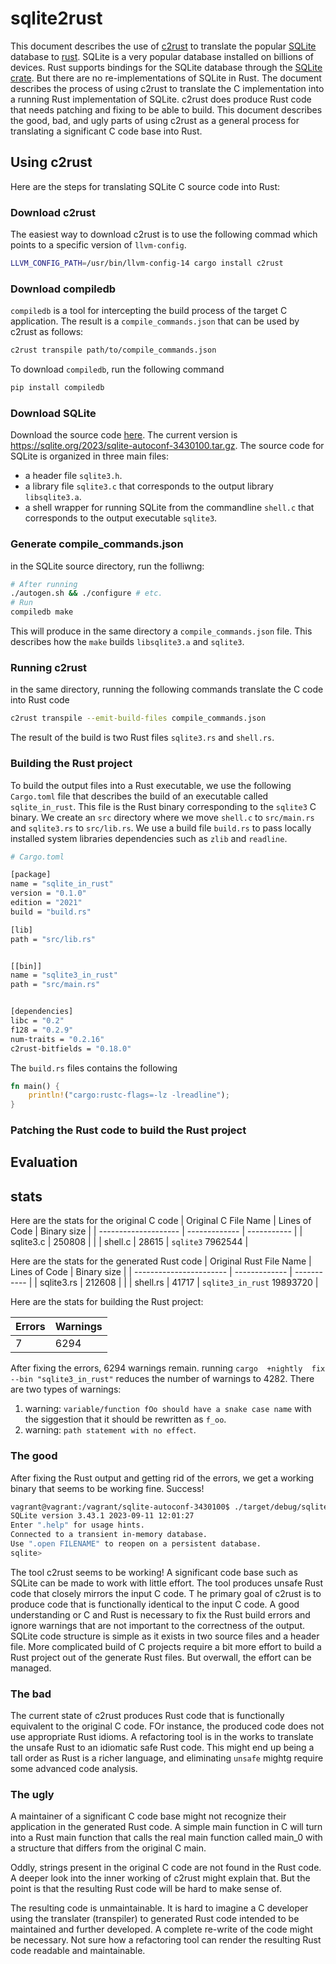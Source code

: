 # sqlite2rust

This document describes the use of [c2rust](https://github.com/immunant/c2rust) to translate the popular [SQLite](https://sqlite.org/) database to [rust](https://www.rust-lang.org/). SQLite is a very popular database installed on billions of devices. Rust supports bindings for the SQLite database through the [SQLite crate](https://crates.io/crates/sqlite). But there are no re-implementations of SQLite in Rust. The document describes the process of using c2rust to translate the C implementation into a running Rust implementation of SQLite. c2rust does produce Rust code that needs patching and fixing to be able to build. This document describes the good, bad, and ugly parts of using c2rust as a general process for translating a significant C code base into Rust.

## Using c2rust
Here are the steps for translating SQLite C source code into Rust:

### Download c2rust

The easiest way to download c2rust is to use the following commad which points to a specific version of `llvm-config`.

```bash
LLVM_CONFIG_PATH=/usr/bin/llvm-config-14 cargo install c2rust
```
### Download compiledb

`compiledb` is a tool for intercepting the build process of the target C application. The result is a `compile_commands.json` that can be used by c2rust as follows:

```bash
c2rust transpile path/to/compile_commands.json
```

To download `compiledb`, run the following command
```bash
pip install compiledb
```

### Download SQLite
Download the source code [here](https://sqlite.org/download.html). The current version is https://sqlite.org/2023/sqlite-autoconf-3430100.tar.gz.
The source code for SQLite is organized in three main files:

* a header file `sqlite3.h`.
* a library file `sqlite3.c` that corresponds to the output library `libsqlite3.a`.
* a shell wrapper for running SQLite from the commandline `shell.c` that corresponds to the output executable `sqlite3`.

### Generate compile_commands.json

in the SQLite source directory, run the folliwng:

```bash
# After running
./autogen.sh && ./configure # etc.
# Run
compiledb make
```

This will produce in the same directory a `compile_commands.json` file. This describes how the `make` builds `libsqlite3.a` and `sqlite3`.

### Running c2rust

in the same directory, running the following commands translate the C code into Rust code

```bash
c2rust transpile --emit-build-files compile_commands.json
```

The result of the build is two Rust files `sqlite3.rs` and `shell.rs`.

### Building the Rust project

To build the output files into a Rust executable, we use the following `Cargo.toml` file that describes the build of an executable called `sqlite_in_rust`. This file is the Rust binary corresponding to the `sqlite3` C binary. We create an `src` directory where we move `shell.c` to `src/main.rs` and `sqlite3.rs` to `src/lib.rs`.
We use a build file `build.rs` to pass locally installed system libraries dependencies such as `zlib` and `readline`.

```bash
# Cargo.toml

[package]
name = "sqlite_in_rust"
version = "0.1.0"
edition = "2021"
build = "build.rs"

[lib]
path = "src/lib.rs"


[[bin]]
name = "sqlite3_in_rust"
path = "src/main.rs"


[dependencies]
libc = "0.2"
f128 = "0.2.9"
num-traits = "0.2.16"
c2rust-bitfields = "0.18.0"

```

The `build.rs` files contains the following

```rust
fn main() {
    println!("cargo:rustc-flags=-lz -lreadline");
}
```

### Patching the Rust code to build the Rust project

## Evaluation

## stats

Here are the stats for the original C code
| Original C File Name | Lines of Code | Binary size |
| -------------------- | ------------- | ----------- |
| sqlite3.c            | 250808        |             |
| shell.c              | 28615         | `sqlite3` 7962544     |

Here are the stats for the generated Rust code
| Original Rust File Name | Lines of Code | Binary size |
| ----------------------- | ------------- | ----------- |
| sqlite3.rs              | 212608        |             |
| shell.rs                | 41717         | `sqlite3_in_rust` 19893720    |

Here are the stats for building the Rust project:

| Errors | Warnings |
| ------ | -------- |
| 7      | 6294     |

After fixing the errors, 6294 warnings remain. running `cargo  +nightly  fix --bin "sqlite3_in_rust"` reduces the number of warnings to 4282. There are two types of warnings:
1. warning: `variable/function fOo should have a snake case name` with the siggestion that it should be rewritten as `f_oo`.
2. warning: `path statement with no effect`.


### The good

After fixing the Rust output and getting rid of the errors, we get a working binary that seems to be working fine. Success!

```bash
vagrant@vagrant:/vagrant/sqlite-autoconf-3430100$ ./target/debug/sqlite3_in_rust 
SQLite version 3.43.1 2023-09-11 12:01:27
Enter ".help" for usage hints.
Connected to a transient in-memory database.
Use ".open FILENAME" to reopen on a persistent database.
sqlite>
```

The tool c2rust seems to be working!
A significant code base such as SQLite can be made to work with little effort. 
The tool produces unsafe Rust code that closely mirrors the input C code. T
he primary goal of c2rust is to produce code that is functionally identical to the input C code.
A good understanding or C and Rust is necessary to fix the Rust build errors
and ignore warnings that are not important to the correctness of the output.
SQLite code structure is simple as it exists in two source files and a header file.
More complicated build of C projects require a bit more effort to build a Rust 
project out of the generate Rust files. But overwall, the effort can be managed. 


### The bad

The current state of c2rust produces Rust code that is functionally equivalent to the original C code. 
FOr instance, the produced code does not use appropriate Rust idioms. A refactoring tool is in the works to translate 
the unsafe Rust to an idiomatic safe Rust code. This might end up being a tall order as Rust is a richer 
language, and eliminating `unsafe` mightg require some advanced code analysis.

### The ugly

A maintainer of a significant C code base might not recognize their application in the generated Rust code.
A simple main function in C will turn into a Rust main function that calls the real main function 
called main_0 with a structure that differs from the original C main. 

Oddly, strings present in the original C code are not found in the Rust code. A deeper look into the inner working of c2rust might 
explain that. But the point is that the resulting Rust code will be hard to make sense of.

The resulting code is unmaintainable. It is hard to imagine a C developer using the translater 
(transpiler) to generated Rust code intended to be maintained and further developed. A complete
re-write of the code might be necessary. Not sure how a refactoring tool can render the resulting Rust 
code readable and maintainable.






